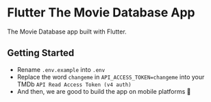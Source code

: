 # Flutter The Movie Database App

The Movie Database app built with Flutter.

## Getting Started

- Rename `.env.example` into `.env`
- Replace the word `changeme` in `API_ACCESS_TOKEN=changeme` into your TMDb `API Read Access Token (v4 auth)`
- And then, we are good to build the app on mobile platforms 🙌
